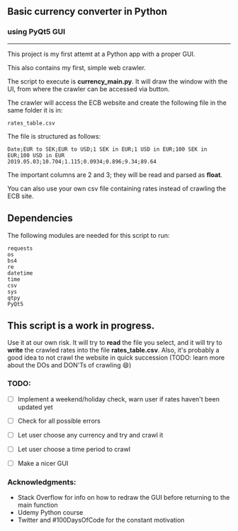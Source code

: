 ## Basic currency converter in Python
### using PyQt5 GUI
------------------------

This project is my first attemt at a Python app with a proper GUI.

This also contains my first, simple web crawler.

The script to execute is **currency_main.py**. It will draw the window with the UI, from where the crawler can be accessed via button.

The crawler will access the ECB website and create the following file in the same folder it is in:

```
rates_table.csv
```

The file is structured as follows:
```
Date;EUR to SEK;EUR to USD;1 SEK in EUR;1 USD in EUR;100 SEK in EUR;100 USD in EUR
2019.05.03;10.704;1.115;0.0934;0.896;9.34;89.64
```

The important columns are 2 and 3; they will be read and parsed as **float**.

You can also use your own csv file containing rates instead of crawling the ECB site.

## Dependencies

The following modules are needed for this script to run:

```
requests
os
bs4
re
datetime
time
csv
sys
qtpy
PyQt5
```

## This script is a work in progress.
Use it at our own risk. It will try to **read** the file you select, and it will try to **write** the crawled
rates into the file **rates_table.csv**. Also, it's probably a good idea to not crawl the website in quick succession (TODO: 
learn more about the DOs and DON'Ts of crawling :smile:)


### TODO:
- [ ] Implement a weekend/holiday check, warn user if rates haven't been updated yet
- [ ] Check for all possible errors
- [ ] Let user choose any currency and try and crawl it
- [ ] Let user choose a time period to crawl
- [ ] Make a nicer GUI


### Acknowledgments:
- Stack Overflow for info on how to redraw the GUI before returning to the main function
- Udemy Python course
- Twitter and #100DaysOfCode for the constant motivation
